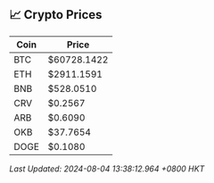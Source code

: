 ## 📈 Crypto Prices

| Coin | Price |
| ---- | ----- |
| BTC | $60728.1422 |
| ETH | $2911.1591 |
| BNB | $528.0510 |
| CRV | $0.2567 |
| ARB | $0.6090 |
| OKB | $37.7654 |
| DOGE | $0.1080 |

_Last Updated: 2024-08-04 13:38:12.964 +0800 HKT_